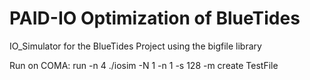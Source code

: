 # PAID-IO Optimization of BlueTides

IO_Simulator for the BlueTides Project using the bigfile library

Run on COMA:
run -n 4 ./iosim -N 1 -n 1 -s 128 -m create TestFile

